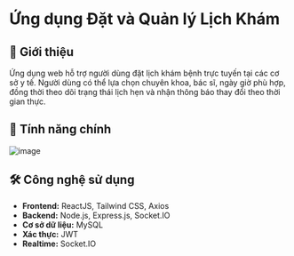 # Ứng dụng Đặt và Quản lý Lịch Khám

## 📌 Giới thiệu

Ứng dụng web hỗ trợ người dùng đặt lịch khám bệnh trực tuyến tại các cơ sở y tế. Người dùng có thể lựa chọn chuyên khoa, bác sĩ, ngày giờ phù hợp, đồng thời theo dõi trạng thái lịch hẹn và nhận thông báo thay đổi theo thời gian thực.

## 🚀 Tính năng chính
![image](https://github.com/user-attachments/assets/a98ccf58-ea05-432a-9f50-883c78f45a00)


## 🛠️ Công nghệ sử dụng

- **Frontend:** ReactJS, Tailwind CSS, Axios
- **Backend:** Node.js, Express.js, Socket.IO
- **Cơ sở dữ liệu:**  MySQL
- **Xác thực:** JWT
- **Realtime:** Socket.IO

